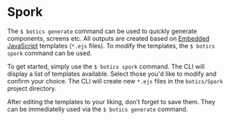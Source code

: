 # Spork

The `$ botics generate` command can be used to quickly generate components, screens etc. All outputs are created based on [Embedded JavaScript](https://github.com/tj/ejs) templates (`*.ejs` files). To modify the templates, the `$ botics spork` command can be used.

To get started, simply use the `$ botics spork` command. The CLI will display a list of templates available. Select those you'd like to modify and confirm your choice. The CLI will create new `*.ejs` files in the `botics/Spork` project directory.

After editing the templates to your liking, don't forget to save them. They can be immediatelly used via the `$ botics generate` command.

